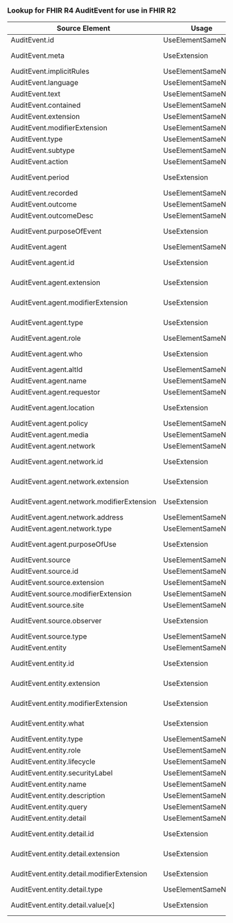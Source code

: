 ### Lookup for FHIR R4 AuditEvent for use in FHIR R2

| Source Element | Usage | Target |
| -------------- | ----- | ------ |
| AuditEvent.id | UseElementSameName | AuditEvent.id |
| AuditEvent.meta | UseExtension | http://hl7.org/fhir/4.0/StructureDefinition/extension-AuditEvent.meta |
| AuditEvent.implicitRules | UseElementSameName | AuditEvent.implicitRules |
| AuditEvent.language | UseElementSameName | AuditEvent.language |
| AuditEvent.text | UseElementSameName | AuditEvent.text |
| AuditEvent.contained | UseElementSameName | AuditEvent.contained |
| AuditEvent.extension | UseElementSameName | AuditEvent.extension |
| AuditEvent.modifierExtension | UseElementSameName | AuditEvent.modifierExtension |
| AuditEvent.type | UseElementSameName | AuditEvent.event.type |
| AuditEvent.subtype | UseElementSameName | AuditEvent.event.subtype |
| AuditEvent.action | UseElementSameName | AuditEvent.event.action |
| AuditEvent.period | UseExtension | http://hl7.org/fhir/4.0/StructureDefinition/extension-AuditEvent.period |
| AuditEvent.recorded | UseElementSameName | AuditEvent.event.dateTime |
| AuditEvent.outcome | UseElementSameName | AuditEvent.event.outcome |
| AuditEvent.outcomeDesc | UseElementSameName | AuditEvent.event.outcomeDesc |
| AuditEvent.purposeOfEvent | UseExtension | http://hl7.org/fhir/4.0/StructureDefinition/extension-AuditEvent.purposeOfEvent |
| AuditEvent.agent | UseElementSameName | AuditEvent.participant |
| AuditEvent.agent.id | UseExtension | http://hl7.org/fhir/4.0/StructureDefinition/extension-AuditEvent.agent.id |
| AuditEvent.agent.extension | UseExtension | http://hl7.org/fhir/4.0/StructureDefinition/extension-AuditEvent.agent.extension |
| AuditEvent.agent.modifierExtension | UseExtension | http://hl7.org/fhir/4.0/StructureDefinition/extension-AuditEvent.agent.modifierExtension |
| AuditEvent.agent.type | UseExtension | http://hl7.org/fhir/4.0/StructureDefinition/extension-AuditEvent.agent.type |
| AuditEvent.agent.role | UseElementSameName | AuditEvent.participant.role |
| AuditEvent.agent.who | UseExtension | http://hl7.org/fhir/4.0/StructureDefinition/extension-AuditEvent.agent.who |
| AuditEvent.agent.altId | UseElementSameName | AuditEvent.participant.altId |
| AuditEvent.agent.name | UseElementSameName | AuditEvent.participant.name |
| AuditEvent.agent.requestor | UseElementSameName | AuditEvent.participant.requestor |
| AuditEvent.agent.location | UseExtension | http://hl7.org/fhir/4.0/StructureDefinition/extension-AuditEvent.agent.location |
| AuditEvent.agent.policy | UseElementSameName | AuditEvent.participant.policy |
| AuditEvent.agent.media | UseElementSameName | AuditEvent.participant.media |
| AuditEvent.agent.network | UseElementSameName | AuditEvent.participant.network |
| AuditEvent.agent.network.id | UseExtension | http://hl7.org/fhir/4.0/StructureDefinition/extension-AuditEvent.agent.network.id |
| AuditEvent.agent.network.extension | UseExtension | http://hl7.org/fhir/4.0/StructureDefinition/extension-AuditEvent.agent.network.extension |
| AuditEvent.agent.network.modifierExtension | UseExtension | http://hl7.org/fhir/4.0/StructureDefinition/extension-AuditEvent.agent.network.modifierExtension |
| AuditEvent.agent.network.address | UseElementSameName | AuditEvent.participant.network.address |
| AuditEvent.agent.network.type | UseElementSameName | AuditEvent.participant.network.type |
| AuditEvent.agent.purposeOfUse | UseExtension | http://hl7.org/fhir/4.0/StructureDefinition/extension-AuditEvent.agent.purposeOfUse |
| AuditEvent.source | UseElementSameName | AuditEvent.source |
| AuditEvent.source.id | UseElementSameName | AuditEvent.source.id |
| AuditEvent.source.extension | UseElementSameName | AuditEvent.source.extension |
| AuditEvent.source.modifierExtension | UseElementSameName | AuditEvent.source.modifierExtension |
| AuditEvent.source.site | UseElementSameName | AuditEvent.source.site |
| AuditEvent.source.observer | UseExtension | http://hl7.org/fhir/4.0/StructureDefinition/extension-AuditEvent.source.observer |
| AuditEvent.source.type | UseElementSameName | AuditEvent.source.type |
| AuditEvent.entity | UseElementSameName | AuditEvent.object |
| AuditEvent.entity.id | UseExtension | http://hl7.org/fhir/4.0/StructureDefinition/extension-AuditEvent.entity.id |
| AuditEvent.entity.extension | UseExtension | http://hl7.org/fhir/4.0/StructureDefinition/extension-AuditEvent.entity.extension |
| AuditEvent.entity.modifierExtension | UseExtension | http://hl7.org/fhir/4.0/StructureDefinition/extension-AuditEvent.entity.modifierExtension |
| AuditEvent.entity.what | UseExtension | http://hl7.org/fhir/4.0/StructureDefinition/extension-AuditEvent.entity.what |
| AuditEvent.entity.type | UseElementSameName | AuditEvent.object.type |
| AuditEvent.entity.role | UseElementSameName | AuditEvent.object.role |
| AuditEvent.entity.lifecycle | UseElementSameName | AuditEvent.object.lifecycle |
| AuditEvent.entity.securityLabel | UseElementSameName | AuditEvent.object.securityLabel |
| AuditEvent.entity.name | UseElementSameName | AuditEvent.object.name |
| AuditEvent.entity.description | UseElementSameName | AuditEvent.object.description |
| AuditEvent.entity.query | UseElementSameName | AuditEvent.object.query |
| AuditEvent.entity.detail | UseElementSameName | AuditEvent.object.detail |
| AuditEvent.entity.detail.id | UseExtension | http://hl7.org/fhir/4.0/StructureDefinition/extension-AuditEvent.entity.detail.id |
| AuditEvent.entity.detail.extension | UseExtension | http://hl7.org/fhir/4.0/StructureDefinition/extension-AuditEvent.entity.detail.extension |
| AuditEvent.entity.detail.modifierExtension | UseExtension | http://hl7.org/fhir/4.0/StructureDefinition/extension-AuditEvent.entity.detail.modifierExtension |
| AuditEvent.entity.detail.type | UseElementSameName | AuditEvent.object.detail.type |
| AuditEvent.entity.detail.value[x] | UseExtension | http://hl7.org/fhir/4.0/StructureDefinition/extension-AuditEvent.entity.detail.value |
